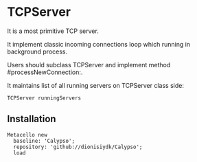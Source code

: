 # TCPServer
It is a most primitive TCP server. 

It implement classic incoming connections loop which running in background process. 

Users should subclass TCPServer and implement method #processNewConnection:. 

It maintains list of all running servers on TCPServer class side:
```Smalltalk
TCPServer runningServers
```

## Installation
```Smalltalk
Metacello new
  baseline: 'Calypso';
  repository: 'github://dionisiydk/Calypso';
  load
```
